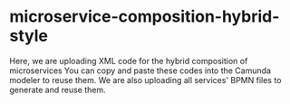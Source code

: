 # microservice-composition-hybrid-style
Here, we are uploading XML code for the hybrid composition of microservices
You can copy and paste these codes into the Camunda modeler to reuse them. 
We are also uploading all services' BPMN files to generate and reuse them.
